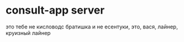 # consult-app server

это тебе не кисловодс братишка и не есентуки, это, вася, лайнер, круизный лайнер